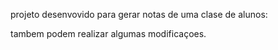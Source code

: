 projeto desenvovido para gerar notas de uma clase de alunos:

tambem podem realizar algumas modificaçoes.
